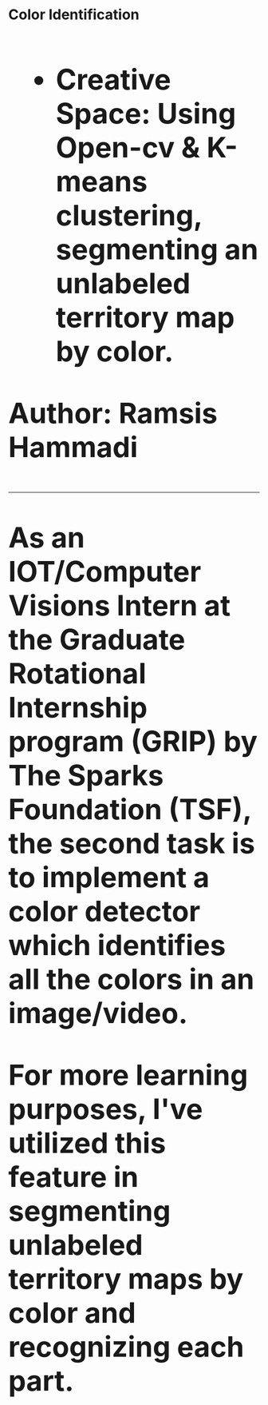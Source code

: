 **<h1>Color Identification<h1>**
+ **Creative Space:** Using Open-cv & K-means clustering, segmenting an unlabeled territory map by color.

**Author: Ramsis Hammadi**

---
As an IOT/Computer Visions Intern at the Graduate Rotational Internship program (GRIP) by The Sparks Foundation (TSF), the second task is to **implement a color detector** which **identifies all the colors in an image/video.**

For more learning purposes, I've utilized this feature in **segmenting unlabeled territory maps by color and recognizing each part**. 
